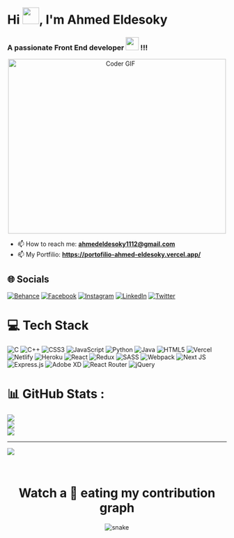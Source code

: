 <h1>Hi <img src="https://github.com/TheDudeThatCode/TheDudeThatCode/blob/master/Assets/Hi.gif" width="38px">, I'm Ahmed Eldesoky</h1>

<h3>A passionate Front End developer <img src="https://media.giphy.com/media/WUlplcMpOCEmTGBtBW/giphy.gif" width="30"> !!!</h3>

<p align="center">
<a href="#"><img src="https://media.giphy.com/media/SWoSkN6DxTszqIKEqv/giphy.gif" alt="Coder GIF" width="500" height="400"></a>
</p>

- 📫 How to reach me: **ahmedeldesoky1112@gmail.com**
- 📫 My Portfilio: **https://portofilio-ahmed-eldesoky.vercel.app/**
 

## 🌐 Socials
[![Behance](https://img.shields.io/badge/Behance-1769ff?logo=behance&logoColor=white)](https://behance.net/ahmedeldesoky2) [![Facebook](https://img.shields.io/badge/Facebook-%231877F2.svg?logo=Facebook&logoColor=white)](https://facebook.com/ahmedeldesoky1999) [![Instagram](https://img.shields.io/badge/Instagram-%23E4405F.svg?logo=Instagram&logoColor=white)](https://instagram.com/ahmed___eldesoky) [![LinkedIn](https://img.shields.io/badge/LinkedIn-%230077B5.svg?logo=linkedin&logoColor=white)](https://linkedin.com/in/ahmed-eldesoky-5771b2213) [![Twitter](https://img.shields.io/badge/Twitter-%231DA1F2.svg?logo=Twitter&logoColor=white)](https://twitter.com/Ahmed_Eldesoky9) 

# 💻 Tech Stack
![C](https://img.shields.io/badge/c-%2300599C.svg?style=for-the-badge&logo=c&logoColor=white) ![C++](https://img.shields.io/badge/c++-%2300599C.svg?style=for-the-badge&logo=c%2B%2B&logoColor=white) ![CSS3](https://img.shields.io/badge/css3-%231572B6.svg?style=for-the-badge&logo=css3&logoColor=white) ![JavaScript](https://img.shields.io/badge/javascript-%23323330.svg?style=for-the-badge&logo=javascript&logoColor=%23F7DF1E) ![Python](https://img.shields.io/badge/python-3670A0?style=for-the-badge&logo=python&logoColor=ffdd54) ![Java](https://img.shields.io/badge/java-%23ED8B00.svg?style=for-the-badge&logo=java&logoColor=white) ![HTML5](https://img.shields.io/badge/html5-%23E34F26.svg?style=for-the-badge&logo=html5&logoColor=white) ![Vercel](https://img.shields.io/badge/vercel-%23000000.svg?style=for-the-badge&logo=vercel&logoColor=white) ![Netlify](https://img.shields.io/badge/netlify-%23000000.svg?style=for-the-badge&logo=netlify&logoColor=#00C7B7) ![Heroku](https://img.shields.io/badge/heroku-%23430098.svg?style=for-the-badge&logo=heroku&logoColor=white) ![React](https://img.shields.io/badge/react-%2320232a.svg?style=for-the-badge&logo=react&logoColor=%2361DAFB) ![Redux](https://img.shields.io/badge/redux-%23593d88.svg?style=for-the-badge&logo=redux&logoColor=white) ![SASS](https://img.shields.io/badge/SASS-hotpink.svg?style=for-the-badge&logo=SASS&logoColor=white) ![Webpack](https://img.shields.io/badge/webpack-%238DD6F9.svg?style=for-the-badge&logo=webpack&logoColor=black) ![Next JS](https://img.shields.io/badge/Next-black?style=for-the-badge&logo=next.js&logoColor=white) ![Express.js](https://img.shields.io/badge/express.js-%23404d59.svg?style=for-the-badge&logo=express&logoColor=%2361DAFB) ![Adobe XD](https://img.shields.io/badge/Adobe%20XD-470137?style=for-the-badge&logo=Adobe%20XD&logoColor=#FF61F6) ![React Router](https://img.shields.io/badge/React_Router-CA4245?style=for-the-badge&logo=react-router&logoColor=white) ![jQuery](https://img.shields.io/badge/jquery-%230769AD.svg?style=for-the-badge&logo=jquery&logoColor=white)

# 📊 GitHub Stats :
![](https://github-readme-stats.vercel.app/api?username=AhmedEldesoky99&theme=react&hide_border=false&include_all_commits=true&count_private=true)<br/>
![](https://github-readme-streak-stats.herokuapp.com/?user=AhmedEldesoky99&theme=react&hide_border=false)<br/>
![](https://github-readme-stats.vercel.app/api/top-langs/?username=AhmedEldesoky99&theme=react&hide_border=false&include_all_commits=true&count_private=true&layout=compact)
         
---
[![](https://visitcount.itsvg.in/api?id=AhmedEldesoky99&icon=0&color=0)](https://visitcount.itsvg.in)

<br>
<h1 align = 'Center'>Watch a 🐍 eating my contribution graph</h1>
<p align="center">
  <img src="https://github.com/rock12231/rock12231/blob/output/github-contribution-grid-snake.svg" alt="snake"></center>
</p>

